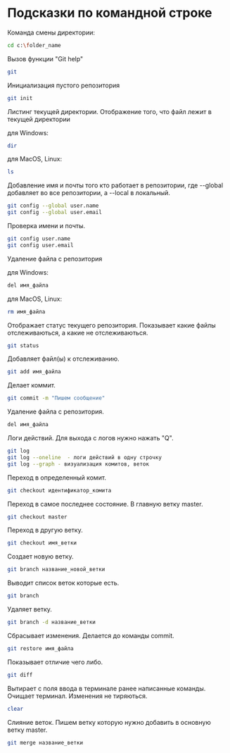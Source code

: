 # Подсказки по командной строке 

Команда смены директории:
```sh
cd c:\folder_name
```
Вызов функции "Git help"
```sh
git
```
Инициализация пустого репозитория
```sh
git init
```

Листинг текущей директории. Отображение того, что файл лежит в текущей директории

для Windows:
```sh
dir
```
для MacOS, Linux: 
```sh
ls
```
Добавление имя и почты того кто работает в репозитории, где --global добавляет во все репозитории, а --local в локальный. 
```sh
git config --global user.name
git config --global user.email
```
Проверка имени и почты. 
```sh
git config user.name
git config user.email
```

Удаление файла с репозитория

для Windows:
```sh 
del имя_файла
```
для MacOS, Linux: 
```sh
rm имя_файла
```

Отображает статус текущего репозитория. Показывает какие файлы отслеживаються, а какие не отслеживаються.
```sh
git status
```

Добавляет файл(ы) к отслеживанию.
```sh
git add имя_файла
```

Делает коммит.
```sh
git commit -m "Пишем сообщение"
```

Удаление файла с репозитория.
```sh
del имя_файла
```

Логи действий. Для выхода с логов нужно нажать "Q".
```sh
git log
git log --oneline  - логи действий в одну строчку
git log --graph - визуализация комитов, веток
```

Переход в определенный комит.
```sh
git checkout идентификатор_комита
```

Переход в самое последнее состояние. В главную ветку master.
```sh
git checkout master
```

Переход в другую ветку.
```sh
git checkout имя_ветки
```

Создает новую ветку.
```sh
git branch название_новой_ветки
```

Выводит список веток которые есть.
```sh
git branch
```

Удаляет ветку.
```sh
git branch -d название_ветки
```

Сбрасывает изменения. Делается до команды commit.
```sh
git restore имя_файла
```

Показывает отличие чего либо.
```sh
git diff
```

Вытирает с поля ввода в терминале ранее написанные команды. Очищает терминал. Изменения не тиряються.
```sh
clear
```

Слияние веток. Пишем ветку которую нужно добавить в основную ветку master. 
```sh
git merge название_ветки
```